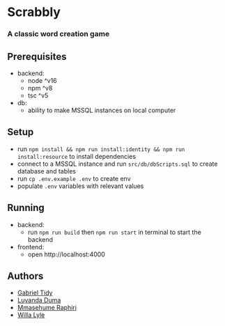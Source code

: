 # Scrabbly

### A classic word creation game

## Prerequisites

- backend:
  - node ^v16
  - npm ^v8
  - tsc ^v5
- db:
  - ability to make MSSQL instances on local computer

## Setup

- run `npm install && npm run install:identity && npm run install:resource` to install dependencies
- connect to a MSSQL instance and run `src/db/dbScripts.sql` to create database and tables
- run `cp .env.example .env` to create env
- populate `.env` variables with relevant values

## Running

- backend:
  - run `npm run build` then `npm run start` in terminal to start the backend
- frontend:
  - open http://localhost:4000

## Authors

- [Gabriel Tidy](https://github.com/Gabriel-BBD)
- [Luyanda Duma](https://github.com/Noxy627)
- [Mmasehume Raphiri](https://github.com/mmasehume-bbd)
- [Willa Lyle](https://github.com/willacharlotte)
